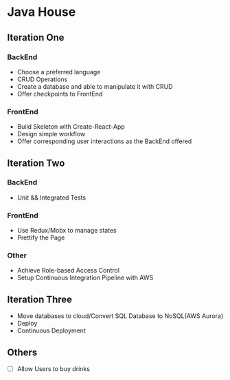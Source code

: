 # Java House

## Iteration One

### BackEnd
- Choose a preferred language
- CRUD Operations
- Create a database and able to manipulate it with CRUD
- Offer checkpoints to FrontEnd

### FrontEnd
- Build Skeleton with Create-React-App
- Design simple workflow
- Offer corresponding user interactions as the BackEnd offered

## Iteration Two

### BackEnd
- Unit && Integrated Tests

### FrontEnd
- Use Redux/Mobx to manage states
- Prettify the Page

### Other

- Achieve Role-based Access Control
- Setup Continuous Integration Pipeline with AWS


## Iteration Three


- Move databases to cloud/Convert SQL Database to NoSQL(AWS Aurora)
- Deploy
- Continuous Deployment

## Others

- [ ] Allow Users to buy drinks

